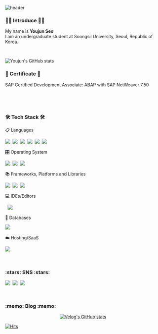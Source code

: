 <!-- Reference readme: https://github.com/wookyoungkim/wookyoungkim/tree/main -->

![header](https://capsule-render.vercel.app/api?type=wave&color=auto&height=300&section=header&text=Welcome&fontSize=90&animation=fadeIn&fontAlignY=40&desc=YJ's%20GitHub%20Profile&descAlignY=53&descAlign=60)
<!-- Open API: https://github.com/kyechan99/capsule-render#wave -->

<h3 align="left"> 🙇‍♂️ Introduce 🙇‍♂️ </h3>
<p align="left">
My name is <b>Youjun Seo</b><br>
I am an undergraduate student at Soongsil University, Seoul, Republic of Korea.
</p>
<br>

![Youjun's GitHub stats](https://github-readme-stats.vercel.app/api?username=SEO-YJ&theme=dark&show_icons=true)
<!-- Open API: https://github.com/anuraghazra/github-readme-stats/blob/master/themes/README.md -->


<h3 align="left"> 💯 Certificate 💯 </h3>
<p align="left">
SAP Certified Development Associate: ABAP with SAP NetWeaver 7.50 
</p>
<br>
  
<p align="left">
  <img src="https://github.com/SEO-YJ/SEO-YJ/assets/76039485/d104299c-bc1c-4061-a894-1e8edbd243e0"/></a>&nbsp
</p>

<h3 align="left">🛠 Tech Stack 🛠</h3>

<p align="left"> 📋 Languages </p>
<p align="left">
  <img src="https://img.shields.io/badge/Swift-F54A2A?style=flat-square&logo=Swift&logoColor=white"/></a>&nbsp 
  <img src="https://img.shields.io/badge/Abap-0FAAFF?style=flat-square&logoColor=white"/></a>&nbsp 
  <img src="https://img.shields.io/badge/Java-007396?style=flat-square&logo=Java&logoColor=white"/></a>&nbsp 
  <img src="https://img.shields.io/badge/Python-3670A0?style=flat-square&logo=Python&logoColor=white"/></a>&nbsp 
  <img src="https://img.shields.io/badge/C-A8B9CC?style=flat-square&logo=C&logoColor=white"/></a>&nbsp
  <img src="https://img.shields.io/badge/C++-00599C?style=flat-square&logo=C%2B%2B&logoColor=white"/></a>&nbsp 
</p>

<p align="left"> 🎛️ Operating System </p>
<p align="left">
  <img src="https://img.shields.io/badge/iOS-000000?style=for-the-badge&logo=ios&logoColor=white"/></a>&nbsp
  <img src="https://img.shields.io/badge/Android-3DDC84?style=for-the-badge&logo=android&logoColor=white"/></a>&nbsp
  <img src="https://img.shields.io/badge/Linux-FCC624?style=for-the-badge&logo=linux&logoColor=black"/></a>&nbsp
</p>  

<p align="left"> 📚 Frameworks, Platforms and Libraries </p>
<p align="left">
  <img src="https://img.shields.io/badge/SAP-0FAAFF?style=flat-square&logo=SAP&logoColor=white"/></a>&nbsp 
  <img src="https://img.shields.io/badge/SpringBoot-6DB33F?style=flat-square&logo=Spring&logoColor=white"/></a>&nbsp 
  <img src="https://img.shields.io/badge/opencv-%23white.svg?style=for-the-badge&logo=opencv&logoColor=white"/></a>&nbsp
</p>

<p align="left"> 💻 IDEs/Editors </p>
<p align="left>
  <img src="https://img.shields.io/badge/Xcode-007ACC?style=for-the-badge&logo=Xcode&logoColor=white"/></a>&nbsp 
  <img src="https://img.shields.io/badge/Android%20Studio-3DDC84.svg?style=for-the-badge&logo=android-studio&logoColor=white"/></a>&nbsp
</p>

<p align="left"> 💾 Databases </p>
<p align="left">
  <img src="https://img.shields.io/badge/Mysql-E6B91E?style=flat-square&logo=MySql&logoColor=white"/></a>&nbsp 
</p>

<p align="left"> ☁️ Hosting/SaaS </p>
<p align = "left">
  <img src="https://img.shields.io/badge/aws-333664?style=flat-square&logo=amazon-aws&logoColor=white"/></a>&nbsp 
</p>

<br>
<!-- Use Badge: https://shields.io/ -->
<!-- Use Icon: https://simpleicons.org/ -->


<h3 align="left"> :stars: SNS :stars: </h3>
<p align="left">
  <a href="https://velog.io/@yoojoon"><img src="https://img.shields.io/badge/Tech%20Blog-11B48A?style=flat-square&logo=Vimeo&logoColor=white&link=https://velog.io/@yoojoon"/></a>&nbsp
  <a href="https://www.instagram.com/youjun_seo0/"><img src="https://img.shields.io/badge/Instagram-E4405F?style=flat-square&logo=Instagram&logoColor=white&link=https://www.instagram.com/youjun_seo0/"/></a>&nbsp
  <a href="mailto:tjdbwnssla19@gmail.com"><img src="https://img.shields.io/badge/Gmail-d14836?style=flat-square&logo=Gmail&logoColor=white&link=tjdbwnssla19@gmail.com"/></a>
</p>
<br>

<h3 align="left">  :memo: Blog :memo: </h3>

<div align="left" style="text-align:center">

  [![Velog's GitHub stats](https://velog-readme-stats.vercel.app/api?name=yoojoon)](https://velog.io/@yoojoon)
  
</div>

<!-- Open API: https://hits.seeyoufarm.com/ -->
[![Hits](https://hits.seeyoufarm.com/api/count/incr/badge.svg?url=https%3A%2F%2Fgithub.com%2FSEO-YJ%2Fhit-counter&count_bg=%2379C83D&title_bg=%23555555&icon=&icon_color=%23E7E7E7&title=hits&edge_flat=false)](https://hits.seeyoufarm.com)


